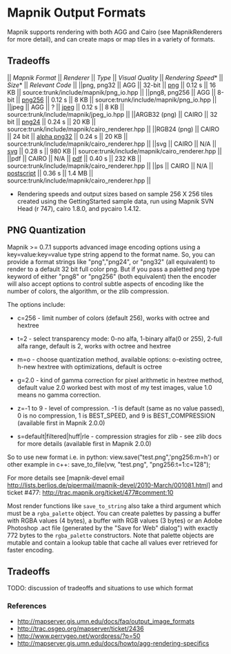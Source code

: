 <!-- Name: OutputFormats -->
<!-- Version: 10 -->
<!-- Last-Modified: 2011/09/05 04:32:30 -->
<!-- Author: kkaefer -->

# Mapnik Output Formats

Mapnik supports rendering with both AGG and Cairo (see MapnikRenderers for more detail), and can create maps or map tiles in a variety of formats.

## Tradeoffs

||  *Mapnik Format*  ||  *Renderer*  ||  *Type*  ||  *Visual Quality*                                                                                                                                                ||  *Rendering Speed**  ||  *Size**  || *Relevant Code*  ||
||png, png32             || AGG    || 32-bit || [png](http://mapnik-utils.googlecode.com/svn/example_code/agg_renderer/world_png.png)                                ||                   0.12 s                     ||      16 KB        || source:trunk/include/mapnik/png_io.hpp ||
||png8, png256           || AGG    || 8-bit  ||  [png256](http://mapnik-utils.googlecode.com/svn/example_code/agg_renderer/world_png256.png)                   ||                   0.12 s                         ||        8 KB       || source:trunk/include/mapnik/png_io.hpp ||
||jpeg                   || AGG    || ?      ||  [jpeg](http://mapnik-utils.googlecode.com/svn/example_code/agg_renderer/world_jpeg.jpg)                              ||                   0.12 s                     ||        8 KB       || source:trunk/include/mapnik/jpeg_io.hpp ||
||ARGB32 (png)           || CAIRO  || 32 bit ||  [png24](http://mapnik-utils.googlecode.com/svn/example_code/cairo_renderer/world_FORMAT_RGB24.png) ||                   0.24 s                             ||        20 KB        || source:trunk/include/mapnik/cairo_renderer.hpp ||
||RGB24 (png)            || CAIRO  || 24 bit || [alpha png32](http://mapnik-utils.googlecode.com/svn/example_code/cairo_renderer/world_FORMAT_ARGB32.png) ||          0.24 s                             ||      20 KB       || source:trunk/include/mapnik/cairo_renderer.hpp ||
||svg                    || CAIRO  || N/A    || [svg](http://mapnik-utils.googlecode.com/svn/example_code/cairo_renderer/world.svg)                                       ||                    0.28 s                     ||    980 KB          || source:trunk/include/mapnik/cairo_renderer.hpp ||
||pdf                    || CAIRO  || N/A    || [pdf](http://mapnik-utils.googlecode.com/svn/example_code/cairo_renderer/world.pdf)                                        ||                 0.40 s                       ||      232 KB         || source:trunk/include/mapnik/cairo_renderer.hpp ||
||ps                     || CAIRO  || N/A    || [postscript](http://mapnik-utils.googlecode.com/svn/example_code/cairo_renderer/world.ps)                               ||                    0.36 s                     ||       1.4 MB       || source:trunk/include/mapnik/cairo_renderer.hpp ||

* Rendering speeds and output sizes based on sample 256 X 256 tiles created using the GettingStarted sample data, run using Mapnik SVN Head (r 747), cairo 1.8.0, and pycairo 1.4.12.

## PNG Quantization
Mapnik >= 0.7.1 supports advanced image encoding options using a key=value:key=value type string append to the format name. So, you can provide a format strings like "png","png24", or "png32" (all equivalent) to render to a default 32 bit full color png. But if you pass a paletted png type keyword of either "png8" or "png256" (both equivalent) then the encoder will also accept options to control subtle aspects of encoding like the number of colors, the algorithm, or the zlib compression.

The options include:

 * c=256 - limit number of colors (default 256), works with octree and hextree

 * t=2 - select transparency mode: 0-no alfa, 1-binary alfa(0 or 255), 2-full alfa range, default is 2, works with octree and hextree

 * m=o - choose quantization method, available options: o-existing octree, h-new hextree with optimizations, default is octree

 * g=2.0 - kind of gamma correction for pixel arithmetic in hextree method, default value 2.0 worked best with most of my test images, value 1.0 means no gamma correction.

 * z=-1 to 9 - level of compression. -1 is default (same as no value passed), 0 is no compression, 1 is BEST_SPEED, and 9 is BEST_COMPRESSION (available first in Mapnik 2.0.0)

 * s=default|filtered|huff|rle - compression stragies for zlib - see zlib docs for more details (available first in Mapnik 2.0.0)

So to use new format i.e. in python:
  view.save("test.png",'png256:m=h')
or other example in c++:
  save_to_file(vw, "test.png", "png256:t=1:c=128");

For more details see [mapnik-devel email http://lists.berlios.de/pipermail/mapnik-devel/2010-March/001081.html] and ticket #477: http://trac.mapnik.org/ticket/477#comment:10


Most render functions like `save_to_string` also take a third argument which must be a `rgba_palette` object. You can create palettes by passing a buffer with RGBA values (4 bytes), a buffer with RGB values (3 bytes) or an Adobe Photoshop .act file (generated by the "Save for Web" dialog") with exactly 772 bytes to the `rgba_palette` constructors. Note that palette objects are mutable and contain a lookup table that cache all values ever retrieved for faster encoding.

## Tradeoffs
 TODO: discussion of tradeoffs and situations to use which format

### References
 * http://mapserver.gis.umn.edu/docs/faq/output_image_formats
 * http://trac.osgeo.org/mapserver/ticket/2436
 * http://www.perrygeo.net/wordpress/?p=50
 * http://mapserver.gis.umn.edu/docs/howto/agg-rendering-specifics
